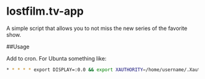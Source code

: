 lostfilm.tv-app
===============
A simple script that allows you to not miss the new series of the favorite show.


##Usage

Add to cron. For Ubunta something like: 
```sh
* * * * * export DISPLAY=:0.0 && export XAUTHORITY=/home/username/.Xauthority && sudo -u username /usr/bin/python /path_to/source.py
```
